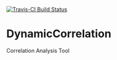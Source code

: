 [![Travis-CI Build Status](https://travis-ci.com/tk382/DynamicCorrelation.svg?branch=master)](https://travis-ci.org/tk382/DynamicCorrelation)
# DynamicCorrelation
Correlation Analysis Tool

